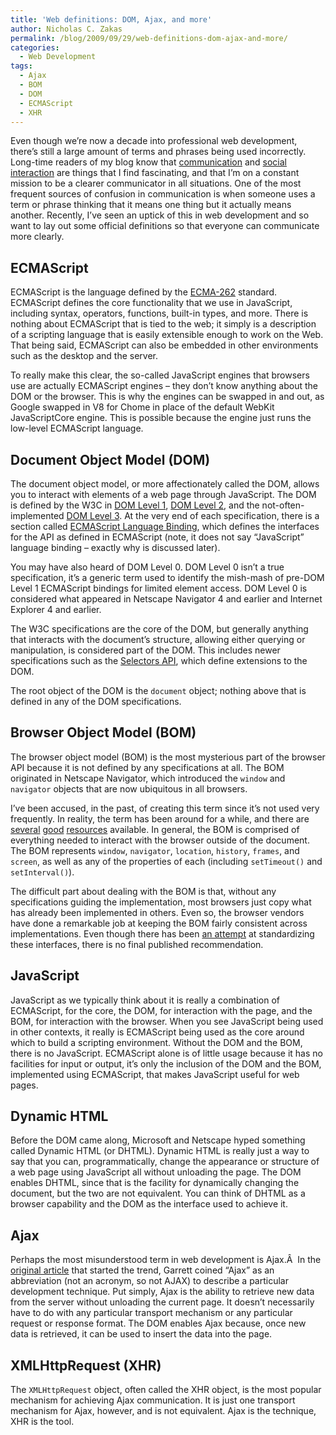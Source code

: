 ```yaml
---
title: 'Web definitions: DOM, Ajax, and more'
author: Nicholas C. Zakas
permalink: /blog/2009/09/29/web-definitions-dom-ajax-and-more/
categories:
  - Web Development
tags:
  - Ajax
  - BOM
  - DOM
  - ECMAScript
  - XHR
---
```

Even though we&#8217;re now a decade into professional web development, there&#8217;s still a large amount of terms and phrases being used incorrectly. Long-time readers of my blog know that [communication][1] and [social interaction][2] are things that I find fascinating, and that I&#8217;m on a constant mission to be a clearer communicator in all situations. One of the most frequent sources of confusion in communication is when someone uses a term or phrase thinking that it means one thing but it actually means another. Recently, I&#8217;ve seen an uptick of this in web development and so want to lay out some official definitions so that everyone can communicate more clearly.

## ECMAScript

ECMAScript is the language defined by the [ECMA-262][3] standard. ECMAScript defines the core functionality that we use in JavaScript, including syntax, operators, functions, built-in types, and more. There is nothing about ECMAScript that is tied to the web; it simply is a description of a scripting language that is easily extensible enough to work on the Web. That being said, ECMAScript can also be embedded in other environments such as the desktop and the server.

To really make this clear, the so-called JavaScript engines that browsers use are actually ECMAScript engines &#8211; they don&#8217;t know anything about the DOM or the browser. This is why the engines can be swapped in and out, as Google swapped in V8 for Chome in place of the default WebKit JavaScriptCore engine. This is possible because the engine just runs the low-level ECMAScript language.

## Document Object Model (DOM)

The document object model, or more affectionately called the DOM, allows you to interact with elements of a web page through JavaScript. The DOM is defined by the W3C in [DOM Level 1][4], [DOM Level 2][5], and the not-often-implemented [DOM Level 3][6]. At the very end of each specification, there is a section called [ECMAScript Language Binding][7], which defines the interfaces for the API as defined in ECMAScript (note, it does not say &#8220;JavaScript&#8221; language binding &#8211; exactly why is discussed later).

You may have also heard of DOM Level 0. DOM Level 0 isn&#8217;t a true specification, it&#8217;s a generic term used to identify the mish-mash of pre-DOM Level 1 ECMAScript bindings for limited element access. DOM Level 0 is considered what appeared in Netscape Navigator 4 and earlier and Internet Explorer 4 and earlier.

The W3C specifications are the core of the DOM, but generally anything that interacts with the document&#8217;s structure, allowing either querying or manipulation, is considered part of the DOM. This includes newer specifications such as the [Selectors API][8], which define extensions to the DOM.

The root object of the DOM is the `document` object; nothing above that is defined in any of the DOM specifications.

## Browser Object Model (BOM)

The browser object model (BOM) is the most mysterious part of the browser API because it is not defined by any specifications at all. The BOM originated in Netscape Navigator, which introduced the `window` and `navigator` objects that are now ubiquitous in all browsers.

I&#8217;ve been accused, in the past, of creating this term since it&#8217;s not used very frequently. In reality, the term has been around for a while, and there are [several][9] [good][10] [resources][11] available. In general, the BOM is comprised of everything needed to interact with the browser outside of the document. The BOM represents `window`, `navigator`, `location`, `history`, `frames`, and `screen`, as well as any of the properties of each (including `setTimeout()` and `setInterval()`).

The difficult part about dealing with the BOM is that, without any specifications guiding the implementation, most browsers just copy what has already been implemented in others. Even so, the browser vendors have done a remarkable job at keeping the BOM fairly consistent across implementations. Even though there has been [an attempt][12] at standardizing these interfaces, there is no final published recommendation.

## JavaScript

JavaScript as we typically think about it is really a combination of ECMAScript, for the core, the DOM, for interaction with the page, and the BOM, for interaction with the browser. When you see JavaScript being used in other contexts, it really is ECMAScript being used as the core around which to build a scripting environment. Without the DOM and the BOM, there is no JavaScript. ECMAScript alone is of little usage because it has no facilities for input or output, it&#8217;s only the inclusion of the DOM and the BOM, implemented using ECMAScript, that makes JavaScript useful for web pages.

## Dynamic HTML

Before the DOM came along, Microsoft and Netscape hyped something called Dynamic HTML (or DHTML). Dynamic HTML is really just a way to say that you can, programmatically, change the appearance or structure of a web page using JavaScript all without unloading the page. The DOM enables DHTML, since that is the facility for dynamically changing the document, but the two are not equivalent. You can think of DHTML as a browser capability and the DOM as the interface used to achieve it.

## Ajax

Perhaps the most misunderstood term in web development is Ajax.Â  In the [original article][13] that started the trend, Garrett coined &#8220;Ajax&#8221; as an abbreviation (not an acronym, so not AJAX) to describe a particular development technique. Put simply, Ajax is the ability to retrieve new data from the server without unloading the current page. It doesn&#8217;t necessarily have to do with any particular transport mechanism or any particular request or response format. The DOM enables Ajax because, once new data is retrieved, it can be used to insert the data into the page.

## XMLHttpRequest (XHR)

The `XMLHttpRequest` object, often called the XHR object, is the most popular mechanism for achieving Ajax communication. It is just one transport mechanism for Ajax, however, and is not equivalent. Ajax is the technique, XHR is the tool.

 [1]: {{site.url}}/blog/2008/05/04/the-communication-hierarchy/
 [2]: {{site.url}}/blog/2008/11/23/books-about-social-interaction/
 [3]: http://www.ecma-international.org/publications/standards/ECMA-262.HTM
 [4]: http://www.w3.org/TR/REC-DOM-Level-1/
 [5]: http://www.w3.org/TR/DOM-Level-2-Core/
 [6]: http://www.w3.org/TR/DOM-Level-3-Core/
 [7]: http://www.w3.org/TR/DOM-Level-2-Core/ecma-script-binding.html
 [8]: http://www.w3.org/TR/selectors-api/
 [9]: http://msdn.microsoft.com/en-us/library/ms952643.aspx
 [10]: http://www.webdevelopersjournal.com/articles/dhtml3/dhtml3.html
 [11]: http://javascript.about.com/od/browserobjectmodel/Browser_Object_Model.htm
 [12]: http://www.w3.org/TR/Window/
 [13]: http://www.adaptivepath.com/ideas/essays/archives/000385.php

